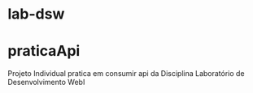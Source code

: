 # lab-dsw
# praticaApi
Projeto Individual  pratica em  consumir api da Disciplina Laboratório de Desenvolvimento WebI
